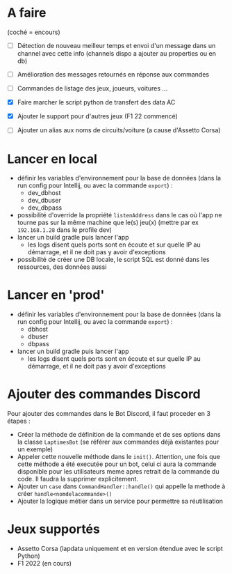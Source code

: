 # A faire
(coché = encours)
- [ ] Détection de nouveau meilleur temps et envoi d'un message dans un channel avec cette info (channels dispo a ajouter au properties ou en db)
- [ ] Amélioration des messages retournés en réponse aux commandes
- [ ] Commandes de listage des jeux, joueurs, voitures ...
- [x] Faire marcher le script python de transfert des data AC
- [x] Ajouter le support pour d'autres jeux (F1 22 commencé)
- [ ] Ajouter un alias aux noms de circuits/voiture (a cause d'Assetto Corsa)


# Lancer en local
- définir les variables d'environnement pour la base de données (dans la run config pour Intellij, ou avec la commande `export`) :
  - dev_dbhost
  - dev_dbuser
  - dev_dbpass
- possibilité d'override la propriété `listenAddress` dans le cas où l'app ne tourne pas sur la même machine que le(s) jeu(x) (mettre par ex `192.168.1.28` dans le profile dev)
- lancer un build gradle puis lancer l'app
  - les logs disent quels ports sont en écoute et sur quelle IP au démarrage, et il ne doit pas y avoir d'exceptions
- possibilité de créer une DB locale, le script SQL est donné dans les ressources, des données aussi

# Lancer en 'prod'
- définir les variables d'environnement pour la base de données (dans la run config pour Intellij, ou avec la commande `export`) :
  - dbhost
  - dbuser
  - dbpass
- lancer un build gradle puis lancer l'app
  - les logs disent quels ports sont en écoute et sur quelle IP au démarrage, et il ne doit pas y avoir d'exceptions

# Ajouter des commandes Discord  
Pour ajouter des commandes dans le Bot Discord, il faut proceder en 3 étapes :  
- Créer la méthode de définition de la commande et de ses options dans la classe `LaptimesBot` (se référer aux commandes déjà existantes pour un exemple)
- Appeler cette nouvelle méthode dans le `init()`. Attention, une fois que cette méthode a été executée  pour un bot, celui ci aura la commande disponible pour les utilisateurs meme apres retrait de la commande du code. Il faudra la supprimer explicitement.
- Ajouter un `case` dans `CommandHandler::handle()` qui appelle la methode à créer `handle<nomdelacommande>()`
- Ajouter la logique métier dans un service pour permettre sa réutilisation

# Jeux supportés
 - Assetto Corsa (lapdata uniquement et en version étendue avec le script Python)
 - F1 2022 (en cours)
